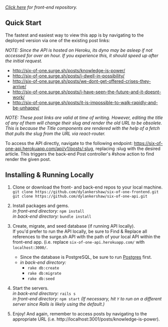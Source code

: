*[Click here](https://github.com/dylankershaw/six-of-one-frontend) for front-end repository.*

## Quick Start
The fastest and easiest way to view this app is by navigating to the deployed version via one of the existing post links:

*NOTE: Since the API is hosted on Heroku, its dyno may be asleep if not accessed for over an hour. If you experience this, it should speed up after the initial request.*

  * http://six-of-one.surge.sh/posts/knowledge-is-power/
  * http://six-of-one.surge.sh/posts/i-dwell-in-possibility/
  * http://six-of-one.surge.sh/posts/we-dont-get-offered-crises-they-arrive/
  * http://six-of-one.surge.sh/posts/i-have-seen-the-future-and-it-doesnt-work/
  * http://six-of-one.surge.sh/posts/it-is-impossible-to-walk-rapidly-and-be-unhappy/
  
  *NOTE: These post links are valid at time of writing. However, editing the title of any of them will change their slug and render the old URL to be obsolete. This is because the Title components are rendered with the help of a fetch that pulls the slug from the URL via react-router.*
  
To access the API directly, navigate to the following endpoint: https://six-of-one-api.herokuapp.com/api/v1/posts/:slug, replacing :slug with the desired article. This triggers the back-end Post controller's #show action to find render the given post.

## Installing & Running Locally
1. Clone or download the front- and back-end repos to your local machine.
<br /> `git clone https://github.com/dylankershaw/six-of-one-frontend.git`
<br /> `git clone https://github.com/dylankershaw/six-of-one-api.git`

2. Install packages and gems.
<br /> *in front-end directory:* `npm install`
<br /> *in back-end directory:* `bundle install`

3. Create, migrate, and seed database (if running API locally).
<br /> If you'd prefer to run the API locally, be sure to Find & Replace all references to the surge.sh API with the path of your local API within the front-end app. (i.e. replace `six-of-one-api.herokuapp.com/` with `localhost:3000/`.
    * Since the database is PostgreSQL, be sure to run [Postgres](https://www.postgresql.org/) first.
    * *in back-end directory:*
      * `rake db:create`
      * `rake db:migrate`
      * `rake db:seed`
      
4. Start the servers.
<br /> *in back-end directory:* `rails s`
<br /> *in front-end directory:* `npm start` *(If necessary, hit `Y` to run on a different server since Rails is likely using the default.)*
5. Enjoy! And again, remember to access posts by navigating to the appropriate URL (i.e. http://localhost:3001/posts/knowledge-is-power).
